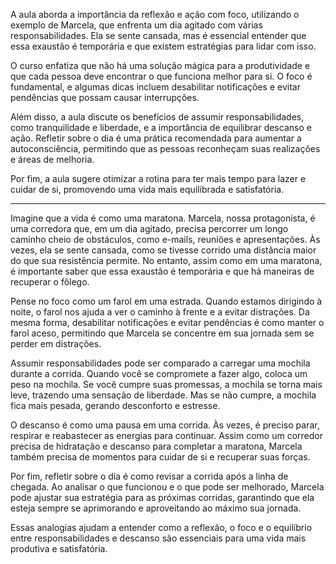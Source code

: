 A aula aborda a importância da reflexão e ação com foco, utilizando o exemplo de Marcela, que enfrenta um dia agitado com várias responsabilidades. Ela se sente cansada, mas é essencial entender que essa exaustão é temporária e que existem estratégias para lidar com isso.

O curso enfatiza que não há uma solução mágica para a produtividade e que cada pessoa deve encontrar o que funciona melhor para si. O foco é fundamental, e algumas dicas incluem desabilitar notificações e evitar pendências que possam causar interrupções.

Além disso, a aula discute os benefícios de assumir responsabilidades, como tranquilidade e liberdade, e a importância de equilibrar descanso e ação. Refletir sobre o dia é uma prática recomendada para aumentar a autoconsciência, permitindo que as pessoas reconheçam suas realizações e áreas de melhoria.

Por fim, a aula sugere otimizar a rotina para ter mais tempo para lazer e cuidar de si, promovendo uma vida mais equilibrada e satisfatória.

---
Imagine que a vida é como uma maratona. Marcela, nossa protagonista, é uma corredora que, em um dia agitado, precisa percorrer um longo caminho cheio de obstáculos, como e-mails, reuniões e apresentações. Às vezes, ela se sente cansada, como se tivesse corrido uma distância maior do que sua resistência permite. No entanto, assim como em uma maratona, é importante saber que essa exaustão é temporária e que há maneiras de recuperar o fôlego.

Pense no foco como um farol em uma estrada. Quando estamos dirigindo à noite, o farol nos ajuda a ver o caminho à frente e a evitar distrações. Da mesma forma, desabilitar notificações e evitar pendências é como manter o farol aceso, permitindo que Marcela se concentre em sua jornada sem se perder em distrações.

Assumir responsabilidades pode ser comparado a carregar uma mochila durante a corrida. Quando você se compromete a fazer algo, coloca um peso na mochila. Se você cumpre suas promessas, a mochila se torna mais leve, trazendo uma sensação de liberdade. Mas se não cumpre, a mochila fica mais pesada, gerando desconforto e estresse.

O descanso é como uma pausa em uma corrida. Às vezes, é preciso parar, respirar e reabastecer as energias para continuar. Assim como um corredor precisa de hidratação e descanso para completar a maratona, Marcela também precisa de momentos para cuidar de si e recuperar suas forças.

Por fim, refletir sobre o dia é como revisar a corrida após a linha de chegada. Ao analisar o que funcionou e o que pode ser melhorado, Marcela pode ajustar sua estratégia para as próximas corridas, garantindo que ela esteja sempre se aprimorando e aproveitando ao máximo sua jornada.

Essas analogias ajudam a entender como a reflexão, o foco e o equilíbrio entre responsabilidades e descanso são essenciais para uma vida mais produtiva e satisfatória.